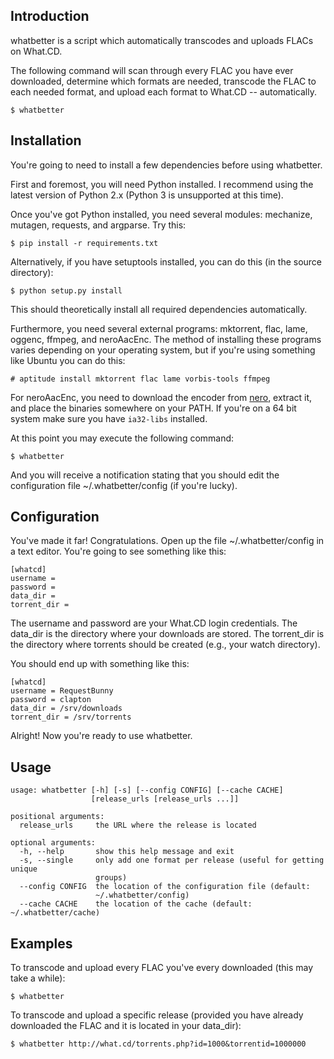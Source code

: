 Introduction
------------

whatbetter is a script which automatically transcodes and uploads FLACs
on What.CD.

The following command will scan through every FLAC you have ever
downloaded, determine which formats are needed, transcode the FLAC to
each needed format, and upload each format to What.CD -- automatically.

    $ whatbetter

Installation
------------

You're going to need to install a few dependencies before using
whatbetter.

First and foremost, you will need Python installed. I recommend using
the latest version of Python 2.x (Python 3 is unsupported at this time).

Once you've got Python installed, you need several modules: mechanize,
mutagen, requests, and argparse. Try this:

    $ pip install -r requirements.txt

Alternatively, if you have setuptools installed, you can do this (in the
source directory):

    $ python setup.py install

This should theoretically install all required dependencies
automatically.

Furthermore, you need several external programs: mktorrent, flac, lame,
oggenc, ffmpeg, and neroAacEnc. The method of installing these programs
varies depending on your operating system, but if you're using something
like Ubuntu you can do this:

    # aptitude install mktorrent flac lame vorbis-tools ffmpeg

For neroAacEnc, you need to download the encoder from
[nero](http://www.nero.com/eng/downloads-nerodigital-nero-aac-codec.php),
extract it, and place the binaries somewhere on your PATH. If you're on
a 64 bit system make sure you have `ia32-libs` installed.

At this point you may execute the following command:

    $ whatbetter

And you will receive a notification stating that you should edit the
configuration file \~/.whatbetter/config (if you're lucky).

Configuration
-------------

You've made it far! Congratulations. Open up the file
\~/.whatbetter/config in a text editor. You're going to see something
like this:

    [whatcd]
    username =
    password = 
    data_dir =
    torrent_dir =

The username and password are your What.CD login credentials. The
data\_dir is the directory where your downloads are stored. The
torrent\_dir is the directory where torrents should be created (e.g.,
your watch directory).

You should end up with something like this:

    [whatcd]
    username = RequestBunny
    password = clapton
    data_dir = /srv/downloads
    torrent_dir = /srv/torrents

Alright! Now you're ready to use whatbetter.

Usage
-----

    usage: whatbetter [-h] [-s] [--config CONFIG] [--cache CACHE]
                      [release_urls [release_urls ...]]

    positional arguments:
      release_urls     the URL where the release is located

    optional arguments:
      -h, --help       show this help message and exit
      -s, --single     only add one format per release (useful for getting unique
                       groups)
      --config CONFIG  the location of the configuration file (default:
                       ~/.whatbetter/config)
      --cache CACHE    the location of the cache (default: ~/.whatbetter/cache)

Examples
--------

To transcode and upload every FLAC you've every downloaded (this may
take a while):

    $ whatbetter

To transcode and upload a specific release (provided you have already
downloaded the FLAC and it is located in your data\_dir):

    $ whatbetter http://what.cd/torrents.php?id=1000&torrentid=1000000
